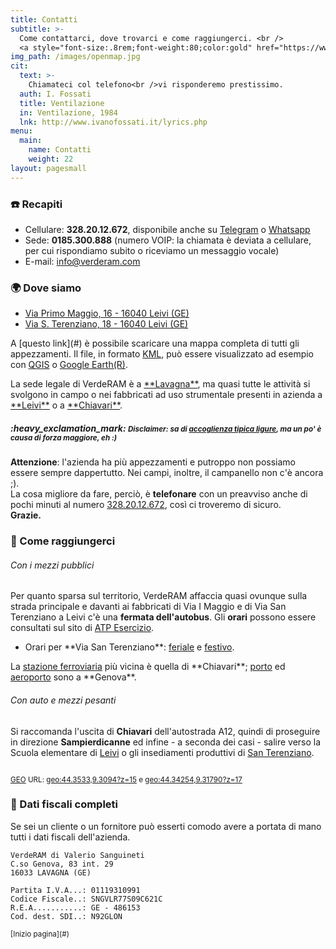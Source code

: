 ```yaml
---
title: Contatti
subtitle: >-
  Come contattarci, dove trovarci e come raggiungerci. <br />
  <a style="font-size:.8rem;font-weight:80;color:gold" href="https://www.iperiusremote.it/" target="_blank" >♜ Assistenza remota ♜</a>
img_path: /images/openmap.jpg
cit:
  text: >- 
    Chiamateci col telefono<br />vi risponderemo prestissimo.
  auth: I. Fossati
  title: Ventilazione
  in: Ventilazione, 1984
  lnk: http://www.ivanofossati.it/lyrics.php
menu:
  main:
    name: Contatti
    weight: 22
layout: pagesmall
---
```


### :phone: Recapiti

- Cellulare: **328.20.12.672**, disponibile anche su <a href="https://t.me/macerie5" target="_blank" title="Telegram">Telegram</a> o <a href="https://wa.me/393282012672" target="_blank" title="Whatsapp">Whatsapp</a>
- Sede: **0185.300.888** (numero VOIP: la chiamata è deviata a cellulare, per cui rispondiamo subito o riceviamo un messaggio vocale)
- E-mail: <a href="mailto:info+web@verderam.com">info@verderam.com</a>


### :earth_africa: Dove siamo
<ul>
  <li><a href="https://goo.gl/maps/TpXAxfntzStcx3Zn8" data-no-instant target="_blank" title="Visualizza la mappa ed ottieni indicazioni stradali">Via Primo Maggio, 16 - 16040 Leivi (GE)</a></li>
  <li><a href="https://goo.gl/maps/yxUfHdUPh8qrvbZCA" data-no-instant target="_blank" title="Visualizza la mappa ed ottieni indicazioni stradali">Via S. Terenziano, 18 - 16040 Leivi (GE)</a></li>
</ul>
<p>
  A [questo link](#) è possibile scaricare una mappa completa di tutti gli appezzamenti. Il file, in formato <a href="https://developers.google.com/kml/?gl=IT&hl=it" target="_blank">KML</a>, può essere visualizzato ad esempio con <a href="https://www.qgis.org" target="_blank">QGIS</a> o <a href="https://earth.google.com" target="_blank">Google Earth(R)</a>.
</p>
La sede legale di VerdeRAM è a <a href="http://www.comune.lavagna.ge.it" target="_blank" title="Sito istituzionale del Comune di Lavagna">**Lavagna**</a>, ma quasi tutte le attività si svolgono in campo o nei fabbricati ad uso strumentale presenti in azienda a <a href="http://www.comune.leivi.ge.it" target="_blank" title="Sito istituzionale del Comune di Leivi">**Leivi**</a>
o a <a href="http://www.comune.chiavari.ge.it" target="_blank" title="Sito istituzionale del Comune di Chiavari">**Chiavari**</a>.

<div class="note">
  <h5>
  :heavy_exclamation_mark: 
    <small class="b i">Disclaimer: sa di <a href="https://youtu.be/ytHHRj545FE" target="_blank">accoglienza tipica ligure</a>, ma un po' è causa di forza maggiore, eh :)</small>
  </h5> 
  <b>Attenzione</b>: l'azienda ha più appezzamenti e putroppo non possiamo essere sempre dappertutto. Nei campi, inoltre, il campanello non c'è ancora ;). <br />La cosa migliore da fare, perciò, è <b>telefonare</b> con un preavviso anche di pochi minuti al numero <a class="b" href="tel:+393282012672">328.20.12.672</a>, così ci troveremo di sicuro.<br />
  <b>Grazie.</b>
</div>

### :tractor: Come raggiungerci

###### Con i mezzi pubblici
Per quanto sparsa sul territorio, VerdeRAM affaccia quasi ovunque sulla strada principale e davanti ai fabbricati di Via I Maggio e di Via San Terenziano a Leivi c'è una <b>fermata dell'autobus</b>. Gli <b>orari</b> possono essere consultati sul sito di <a href="https://www.atpesercizio.it/cartina.php" target="_blank">ATP Esercizio</a>.
<ul>
  <li>
    Orari per **Via San Terenziano**: <a href="https://www.atpesercizio.it/Orari201908091602/orari_TC/3_13_31_A_R_fer.pdf" target="_blank" title="Orario autobus feriale">feriale</a> 
    e <a href="https://www.atpesercizio.it/Orari201908091602/orari_TC/3_13_31_A_R_fes.pdf" target="_blank" title="Orario autobus festivo">festivo</a>.
  </li>
</ul>
La <a href="https://www.trenitalia.com/" target="_blank" title="Trenitalia - Orari">stazione ferroviaria</a> più vicina è quella di **Chiavari**;
<a href="https://www.portsofgenova.com" target="_blank" title="Autorità di sistema Portuale del Mar Ligure Occidentale">porto</a> ed 
<a href="https://www.airport.genova.it" target="_blank" title="Aeroporto di Genova">aeroporto</a> sono a **Genova**.

###### Con auto e mezzi pesanti

Si raccomanda l'uscita di **Chiavari** dell'autostrada A12, quindi di proseguire in direzione **Sampierdicanne** ed infine - a seconda dei casi - salire verso la Scuola elementare di <a href="https://goo.gl/maps/TpXAxfntzStcx3Zn8" data-no-instant target="_blank" title="Visualizza la mappa ed ottieni indicazioni stradali">Leivi</a> o gli insediamenti produttivi di <a href="https://goo.gl/maps/yxUfHdUPh8qrvbZCA" data-no-instant target="_blank" title="Visualizza la mappa ed ottieni indicazioni stradali">San Terenziano</a>. <br />
<figure class="ac">
<a href="https://osm.org/go/xX2DuMqU--?m=" target="_blank" title="clicca sull'immagine per visualizzare la cartina stradale">
  <img loading="lazy" src="/images/openmap.jpg" alt="" />
  </a>
</figure>
<p class="ac">
<small>
  <a href="https://en.wikipedia.org/wiki/Geo_URI_scheme" target="_blank">GEO</a> URL: <a href="geo:44.3533,9.3094?z=15" target="_blank">geo:44.3533,9.3094?z=15</a> e <a href="geo:44.34254,9.31790?z=17" target="_blank">geo:44.34254,9.31790?z=17</a>
  </small>
</p>



<!-- 
### :clock9: Orari

L'intenzione è quella di allinearci al sole ed ai ritmi di un tempo, per cui quando c'è luce tendenzialmente dovremmo essere in campo: molto più a lungo d'estate ed assai meno in inverno, quindi. 
-->
### :pencil: Dati fiscali completi  
Se sei un cliente o un fornitore può esserti comodo avere a portata di mano tutti i dati fiscali dell'azienda. 

```
​VerdeRAM di Valerio Sanguineti
C.so Genova, 83 int. 29
16033 LAVAGNA (GE)

Partita I.V.A...: 01119310991 
Codice Fiscale..: SNGVLR77S09C621C 
R.E.A...........: GE - 486153
Cod. dest. SDI..: N92GLON
```

<p class="ar">
  <small>
  [Inizio pagina](#)
  </small>
</p>
<!-- https://laurakalbag.com/processing-responsive-images-with-hugo/ -->
